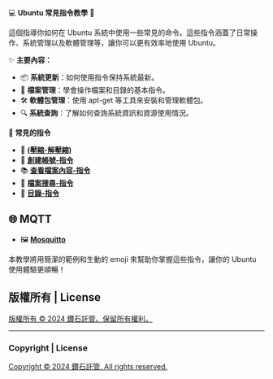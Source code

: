 💻 **Ubuntu 常見指令教學** 🚀

這個指導你如何在 Ubuntu 系統中使用一些常見的命令。這些指令涵蓋了日常操作、系統管理以及軟體管理等，讓你可以更有效率地使用 Ubuntu。

✨ **主要內容：**
- 📦 **系統更新**：如何使用指令保持系統最新。
- 📁 **檔案管理**：學會操作檔案和目錄的基本指令。
- 🛠️ **軟體包管理**：使用 apt-get 等工具來安裝和管理軟體包。
- 🔍 **系統查詢**：了解如何查詢系統資訊和資源使用情況。


📂 **常見的指令**
- 🔰  [**(壓縮-解壓縮)** ](/(壓縮-解壓縮)/)
- 👩 [**創建帳號-指令**](/創建帳號/)
- 📚 [**查看檔案內容-指令** ](/查看檔案內容/)
- 🔎 [**檔案搜尋-指令** ](/檔案搜尋/)
- 📂 [**目錄-指令** ](/目錄指令/)


## 🌐 **MQTT**
- 🖼  [**Mosquitto** ](/Mosquitto/)


本教學將用簡潔的範例和生動的 emoji 來幫助你掌握這些指令，讓你的 Ubuntu 使用體驗更順暢！


## 版權所有 | License

[版權所有 © 2024 鑽石託管。保留所有權利。](https://discord.gg/5Fky5SEfBd)

---

### Copyright | License

[Copyright © 2024 鑽石託管. All rights reserved.](https://discord.gg/5Fky5SEfBd)